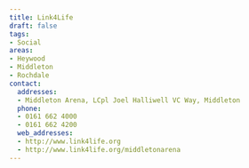 ```yaml
---
title: Link4Life
draft: false
tags:
- Social
areas:
- Heywood
- Middleton
- Rochdale
contact:
  addresses:
  - Middleton Arena, LCpl Joel Halliwell VC Way, Middleton
  phone:
  - 0161 662 4000
  - 0161 662 4200
  web_addresses:
  - http://www.link4life.org
  - http://www.link4life.org/middletonarena
---
```


